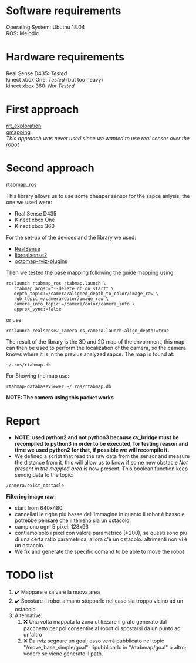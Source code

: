 # Software requirements

Operating System: Ubutnu 18.04\
ROS: Melodic

# Hardware requirements

Real Sense D435: *Tested* \
kinect xbox One: *Tested* (but too heavy)\
kinect xbox 360: *Not Tested*

# First approach

[rrt_exploration](http://wiki.ros.org/rrt_exploration)\
[gmapping](http://wiki.ros.org/gmapping)\
*This approach was never used since we wanted to use real sensor over the robot*

# Second approach

[rtabmap_ros](http://wiki.ros.org/rtabmap_ros/Tutorials/HandHeldMapping)

This library allows us to use some cheaper sensor for the sapce anlysis, the one we used were:
- Real Sense D435
- Kinect xbox One
- Kinect xbox 360

For the set-up of the devices and the library we used:
- [RealSense](http://wiki.ros.org/RealSense)
- [librealsense2](http://wiki.ros.org/librealsense2)
- [octomap-rviz-plugins](http://wiki.ros.org/octomap_rviz_plugins)

Then we tested the base mapping following the guide mapping using:
```
roslaunch rtabmap_ros rtabmap.launch \
   rtabmap_args:="--delete_db_on_start" \
   depth_topic:=/camera/aligned_depth_to_color/image_raw \
   rgb_topic:=/camera/color/image_raw \
   camera_info_topic:=/camera/color/camera_info \
   approx_sync:=false
```
or use:
```
roslaunch realsense2_camera rs_camera.launch align_depth:=true
```
The result of the library is the 3D and 2D map of the envoirment, this map can then be used to perform the localization of the camera, so the camera knows where it is in the previus analyzed sapce. The map is found at:

```
~/.ros/rtabmap.db
```
For Showing the map use:
```
rtabmap-databaseViewer ~/.ros/rtabmap.db
```
**NOTE: The camera using this packet works**

# Report

* **NOTE: used python2 and not python3 because cv_bridge must be recompiled to python3 in order to be executed, for testing reason and time we used python2 for that, if possible we will recompile it.**
* We defined a script that read the raw data from the sensor and measure the distance from it, this will allow us to know if some new obstacle *Not present in the mapped area* is now present. This boolean function keep sendig data to the topic:
```
/camera/exist_obstacle
```

**Filtering image raw:**
* start from 640x480.
* cancellati le righe piu basse dell'immagine in quanto il robot è basso e potrebbe pensare che il terreno sia un ostacolo.
* campiono ogni 5 pixel: 128x96
* contiamo solo i pixel con valore parametrico (>200), se questi sono più di una certa ratio parametrica, allora c'è un ostacolo.
altrimenti non vi è un ostacolo.
* We fix and generate the specific comand to be able to move the robot

# TODO list

1. :heavy_check_mark: Mappare e salvare la nuova area
2. :heavy_check_mark: Spostare il robot a mano stopparlo nel caso sia troppo vicino ad un ostacolo
3. Alternative:
   1. :x: Una volta mappata la zona utilizzare il grafo generato dal pacchetto per poi consentire al robot di spostarsi da un punto ad un'altro
   2. :x: Da rviz segnare un goal; esso verrà pubblicato nel topic "/move_base_simple/goal"; ripubblicarlo in "/rtabmap/goal" o altro; vedere se viene generato il path.  
